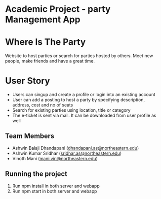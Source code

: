 # Academic Project - party Management App

# Where Is The Party
Website to host parties or search for parties hosted by others. Meet new people, make friends and have a great time. 

# User Story
- Users can singup and create a profile or login into an existing account
- User can add a posting to host a party by specifying description, address, cost and no of seats
- Search for existing parties using location, title or category
- The e-ticket is sent via mail. It can be downloaded from user profile as well

## Team Members
- Ashwin Balaji Dhandapani (dhandapani.as@northeastern.edu)
- Ashwin Kumar Sridhar (sridhar.as@northeastern.edu)
- Vinoth Mani (mani.vin@northeastern.edu)

## Running the project

1. Run npm install in both server and webapp
2. Run npm start in both server and webapp

